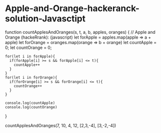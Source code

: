 # Apple-and-Orange-hackeranck-solution-Javasctipt

function countApplesAndOranges(s, t, a, b, apples, oranges) {
    // Apple and Orange (hackeRrank): (javascript)
    let forApple = apples.map(apple => a + apple)
    let forOrange = oranges.map(orange => b + orange)
    let countApple = 0; let countOrange = 0;
     
    for(let i in forApple){
      if(forApple[i] >= s && forApple[i] <= t){
        countApple++
      }
    }
    for(let i in forOrange){
      if(forOrange[i] >= s && forOrange[i] <= t){
        countOrange++
      }
    }

    console.log(countApple)
    console.log(countOrange)
}

countApplesAndOranges(7, 10, 4, 12, [2,3,-4], [3,-2,-4])
